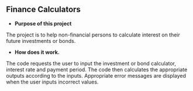 ## Finance Calculators 
* **Purpose of this project**

The project is to help non-financial persons to calculate interest on their future investments or bonds.

* **How does it work.**

 The code requests the user to input the investment or bond calculator, interest rate and payment period.
 The code then calculates the appropriate outputs according to the inputs. Appropriate error messages 
 are displayed when the user inputs incorrect values.
 

